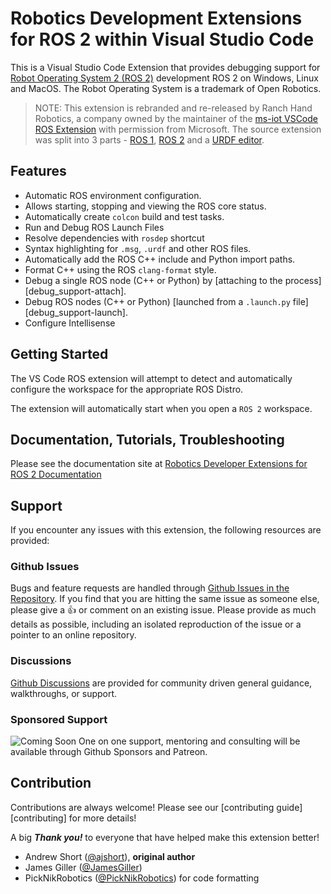 # Robotics Development Extensions for ROS 2 within Visual Studio Code
This is a Visual Studio Code Extension that  provides debugging support for [Robot Operating System 2 (ROS 2)](http://ros.org) development ROS 2 on Windows, Linux and MacOS. The Robot Operating System is a trademark of Open Robotics.

> NOTE: This extension is rebranded and re-released by Ranch Hand Robotics, a company owned by the maintainer of the [ms-iot VSCode ROS Extension](https://github.com/ms-iot/vscode-ros) with permission from Microsoft. The source extension was split into 3 parts - [ROS 1](https://ranchhandrobotics.github.io/rde-ros-1/), [ROS 2](https://ranchhandrobotics.github.io/rde-ros-2/) and a [URDF editor](https://ranchhandrobotics.github.io/rde-urdf/).

## Features

* Automatic ROS environment configuration.
* Allows starting, stopping and viewing the ROS core status.
* Automatically create `colcon` build and test tasks.
* Run and Debug ROS Launch Files
* Resolve dependencies with `rosdep` shortcut
* Syntax highlighting for `.msg`, `.urdf` and other ROS files.
* Automatically add the ROS C++ include and Python import paths.
* Format C++ using the ROS `clang-format` style.
* Debug a single ROS node (C++ or Python) by [attaching to the process][debug_support-attach].
* Debug ROS nodes (C++ or Python) [launched from a `.launch.py` file][debug_support-launch].
* Configure Intellisense

## Getting Started

The VS Code ROS extension will attempt to detect and automatically configure the workspace for the appropriate ROS Distro.

The extension will automatically start when you open a `ROS 2` workspace.

## Documentation, Tutorials, Troubleshooting

Please see the documentation site at [Robotics Developer Extensions for ROS 2 Documentation](https://ranchhandrobotics.github.io/rde-ros-2/)

## Support
If you encounter any issues with this extension, the following resources are provided:
### Github Issues
Bugs and feature requests are handled through [Github Issues in the Repository](https://github.com/Ranch-Hand-Robotics/rde-ros-2/issues). 
If you find that you are hitting the same issue as someone else, please give a :+1: or comment on an existing issue.
Please provide as much details as possible, including an isolated reproduction of the issue or a pointer to an online repository.

### Discussions
[Github Discussions](https://github.com/orgs/Ranch-Hand-Robotics/discussions) are provided for community driven general guidance, walkthroughs, or support.

### Sponsored Support
 ![Coming Soon](https://img.shields.io/badge/Coming%20Soon-8A2BE2)
 One on one support, mentoring and consulting will be available through Github Sponsors and Patreon. 

## Contribution
Contributions are always welcome! Please see our [contributing guide][contributing] for more details!

A big ***Thank you!*** to everyone that have helped make this extension better!

* Andrew Short ([@ajshort](https://github.com/ajshort)), **original author**
* James Giller ([@JamesGiller](https://github.com/JamesGiller))
* PickNikRobotics ([@PickNikRobotics](https://github.com/PickNikRobotics)) for code formatting
